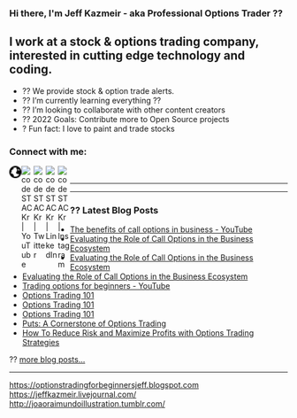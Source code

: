 

<!--
**jeffkazmeir/jeffkazmeir** is a ✨ _special_ ✨ repository because its `README.md` (this file) appears on your GitHub profile.

Here are some ideas to get you started:

- 🔭 I’m currently working on ...
- 🌱 I’m currently learning ...
- 👯 I’m looking to collaborate on ...
- 🤔 I’m looking for help with ...
- 💬 Ask me about ...
- 📫 How to reach me: ...
- 😄 Pronouns: ...
- ⚡ Fun fact: ...
-->
### Hi there, I'm Jeff Kazmeir - aka Professional Options Trader ??
## I work at a stock & options trading company, interested in cutting edge technology and coding.

- ?? We provide stock & option trade alerts.
- ?? I’m currently learning everything ??
- ?? I’m looking to collaborate with other content creators
- ?? 2022 Goals: Contribute more to Open Source projects
- ? Fun fact: I love to paint and trade stocks


### Connect with me:

[<img align="left" alt="codeSTACKr.com" width="22px" src="https://raw.githubusercontent.com/iconic/open-iconic/master/svg/globe.svg" />][website]
[<img align="left" alt="codeSTACKr | YouTube" width="22px" src="https://cdn.jsdelivr.net/npm/simple-icons@v3/icons/youtube.svg" />][youtube]
[<img align="left" alt="codeSTACKr | Twitter" width="22px" src="https://cdn.jsdelivr.net/npm/simple-icons@v3/icons/twitter.svg" />][twitter]
[<img align="left" alt="codeSTACKr | LinkedIn" width="22px" src="https://cdn.jsdelivr.net/npm/simple-icons@v3/icons/linkedin.svg" />][linkedin]
[<img align="left" alt="codeSTACKr | Instagram" width="22px" src="https://cdn.jsdelivr.net/npm/simple-icons@v3/icons/instagram.svg" />][instagram]

<br />

---

---

### ?? Latest Blog Posts

<!-- BLOG-POST-LIST:START -->
- [The benefits of call options in business - YouTube](https://www.youtube.com/watch?v=TOVNUwSCX4w&feature=youtu.be)
- [Evaluating the Role of Call Options in the Business Ecosystem](https://howtotradeoptionsforbeginners.wordpress.com/2021/10/14/evaluating-the-role-of-call-options-in-the-business-ecosystem/)
- [Evaluating the Role of Call Options in the Business Ecosystem](https://optionstradingforbeginnersjeff.blogspot.com/2021/10/evaluating-role-of-call-options-in.html)
- [Evaluating the Role of Call Options in the Business Ecosystem](https://optionstradingforbeginnersjeff.blogspot.com/2021/10/evaluating-role-of-call-options-in.html)
- [Trading options for beginners - YouTube](https://www.youtube.com/watch?v=8_mWmtpZb3o&feature=youtu.be)
- [Options Trading 101](https://optionstradingforbeginnersjeff.blogspot.com/2021/10/options-trading-101.html)
- [Options Trading 101](https://howtotradeoptionsforbeginners.wordpress.com/2021/10/06/options-trading-101/)
- [Options Trading 101](https://optionstradingforbeginnersjeff.blogspot.com/2021/10/options-trading-101.html)
- [Puts: A Cornerstone of Options Trading](https://howtotradeoptionsforbeginners.wordpress.com/2021/09/27/puts-a-cornerstone-of-options-trading/)
- [How To Reduce Risk and Maximize Profits with Options Trading Strategies](https://howtotradeoptionsforbeginners.wordpress.com/2021/09/27/how-to-reduce-risk-and-maximize-profits-with-options-trading-strategies/)
<!-- BLOG-POST-LIST:END -->

?? [more blog posts...](https://theministerofcapitalism.com/blog/)

---


[website]: https://kingtradingsystems.com/blog/
[twitter]: https://twitter.com/optionstradejef
[youtube]: https://www.youtube.com/channel/UCEo82TuA0YdbXyO2oPecIHQ
[instagram]: https://tradingoptionsforbeginners.medium.com
[linkedin]: https://ca.linkedin.com/in/theministerofcapitalism
 https://optionstradingforbeginnersjeff.blogspot.com
 https://jeffkazmeir.livejournal.com/
 http://joaoraimundoillustration.tumblr.com/



